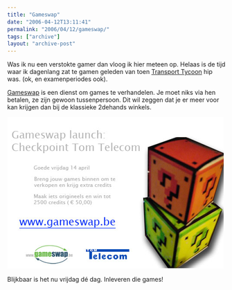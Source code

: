 ```yaml
---
title: "Gameswap"
date: "2006-04-12T13:11:41"
permalink: "2006/04/12/gameswap/"
tags: ["archive"]
layout: "archive-post"
---
```

Was ik nu een verstokte gamer dan vloog ik hier meteen op. Helaas is de tijd waar ik dagenlang zat te gamen geleden van toen [Transport Tycoon](http://www.tycoongames.net/introduction.html "http://www.tycoongames.net/introduction.html") hip was. (ok, en examenperiodes ook).

[Gameswap](http://www.gameswap.be/ "http://www.gameswap.be/") is een dienst om games te verhandelen. Je moet niks via hen betalen, ze zijn gewoon tussenpersoon. Dit wil zeggen dat je er meer voor kan krijgen dan bij de klassieke 2dehands winkels.

![gameswap](/images/blog/2006/04/tomtelecom-launch-mail.jpg)

Blijkbaar is het nu vrijdag dé dag. Inleveren die games!
